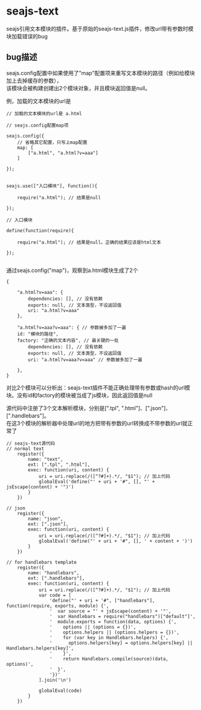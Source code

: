 # seajs-text
seajs引用文本模块的插件。基于原始的seajs-text.js插件，修改url带有参数时模块加载错误的bug

## bug描述
seajs.config配置中如果使用了"map"配置项来重写文本模块的路径（例如给模块加上去掉缓存的参数），<br/>
该模块会被构建创建出2个模块对象，并且模块返回值是null。<br/>

例，加载的文本模块的url是
````
// 加载的文本模块的url是 a.html

// seajs.config配置map项

seajs.config({
    // 省略其它配置，只写上map配置
    map: [
        ["a.html", "a.html?v=aaa"]
    ]

});


seajs.use(["入口模块"], function(){

    require("a.html"); // 结果是null

});

// 入口模块

define(function(require){

    require("a.html"); // 结果是null。正确的结果应该是html文本

});


````


通过seajs.config("map")，观察到a.html模块生成了2个
````
{

    "a.html?v=aaa": {
        dependencies: [], // 没有依赖
        exports: null, // 文本类型，不设返回值
        uri: "a.html?v=aaa"
    },

    "a.html?v=aaa?v=aaa": { // 参数被多加了一遍
	id: "模块的路径",
	factory: "正确的文本内容", // 最关键的一处
        dependencies: [], // 没有依赖
        exports: null, // 文本类型，不设返回值
        uri: "a.html?v=aaa?v=aaa" // 参数被多加了一遍

    },
}
````
对比2个模块可以分析出：seajs-text插件不能正确处理带有参数或hash的url模块。没有id和factory的模块被当成了js模块，因此返回值是null<br/>

源代码中注册了3个文本解析模块，分别是[".tpl", ".html"]、[".json"]、[".handlebars"]。<br/>
在这3个模块的解析器中处理url的地方把带有参数的url转换成不带参数的url就正常了
````
// seajs-text源代码
// normal text
	register({
		name: "text",
		ext: [".tpl", ".html"],
		exec: function(uri, content) {
			uri = uri.replace(/([^?#]+).*/, "$1"); // 加上代码
			globalEval('define("' + uri + '#", [], "' + jsEscape(content) + '")')
		}
	})

// json
	register({
		name: "json",
		ext: [".json"],
		exec: function(uri, content) {
			uri = uri.replace(/([^?#]+).*/, "$1"); // 加上代码
			globalEval('define("' + uri + '#", [], ' + content + ')')
		}
	})

// for handlebars template
	register({
		name: "handlebars",
		ext: [".handlebars"],
		exec: function(uri, content) {
			uri = uri.replace(/([^?#]+).*/, "$1"); // 加上代码
			var code = [
				'define("' + uri + '#", ["handlebars"], function(require, exports, module) {',
				'  var source = "' + jsEscape(content) + '"',
				'  var Handlebars = require("handlebars")["default"]',
				'  module.exports = function(data, options) {',
				'    options || (options = {})',
				'    options.helpers || (options.helpers = {})',
				'    for (var key in Handlebars.helpers) {',
				'      options.helpers[key] = options.helpers[key] || Handlebars.helpers[key]',
				'    }',
				'    return Handlebars.compile(source)(data, options)',
				'  }',
				'})'
			].join('\n')
			
			globalEval(code)
		}
	})
````

